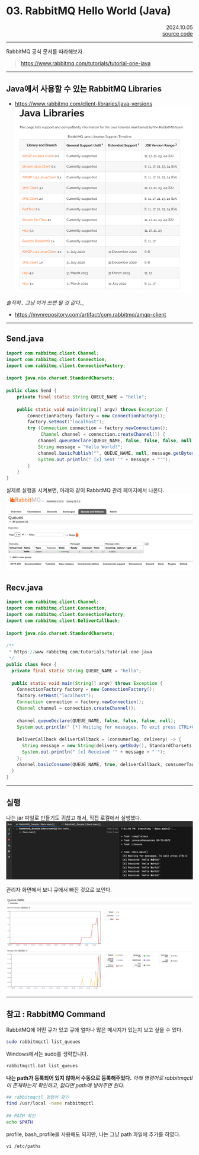 # 03. RabbitMQ Hello World (Java)
<div style="text-align:right">2024.10.05</div>
<div style="text-align:right">
  <a href="https://github.com/rojae/RabbitMQ_Sample/tree/master/src/main/java/kr/rojae/rabbitmq/sample">source code</a>
</div>

---

RabbitMQ 공식 문서를 따라해보자.
> https://www.rabbitmq.com/tutorials/tutorial-one-java

---

## Java에서 사용할 수 있는 RabbitMQ Libraries
- https://www.rabbitmq.com/client-libraries/java-versions
![Java Libraries Image](image.png)

_솔직히.. 그냥 이거 쓰면 될 것 같다.__
- https://mvnrepository.com/artifact/com.rabbitmq/amqp-client
---

## Send.java
```java
import com.rabbitmq.client.Channel;
import com.rabbitmq.client.Connection;
import com.rabbitmq.client.ConnectionFactory;

import java.nio.charset.StandardCharsets;

public class Send {
    private final static String QUEUE_NAME = "hello";

    public static void main(String[] argv) throws Exception {
        ConnectionFactory factory = new ConnectionFactory();
        factory.setHost("localhost");
        try (Connection connection = factory.newConnection();
             Channel channel = connection.createChannel()) {
            channel.queueDeclare(QUEUE_NAME, false, false, false, null);
            String message = "Hello World!";
            channel.basicPublish("", QUEUE_NAME, null, message.getBytes(StandardCharsets.UTF_8));
            System.out.println(" [x] Sent '" + message + "'");
        }
    }
}
```

실제로 실행을 시켜보면, 아래와 같이 RabbitMQ 관리 페이지에서 나온다.
![RabbitMQ Admin](image-1.png)

## Recv.java
```java
import com.rabbitmq.client.Channel;
import com.rabbitmq.client.Connection;
import com.rabbitmq.client.ConnectionFactory;
import com.rabbitmq.client.DeliverCallback;

import java.nio.charset.StandardCharsets;

/**
 * https://www.rabbitmq.com/tutorials/tutorial-one-java
 */
public class Recv {
  private final static String QUEUE_NAME = "hello";

  public static void main(String[] argv) throws Exception {
    ConnectionFactory factory = new ConnectionFactory();
    factory.setHost("localhost");
    Connection connection = factory.newConnection();
    Channel channel = connection.createChannel();

    channel.queueDeclare(QUEUE_NAME, false, false, false, null);
    System.out.println(" [*] Waiting for messages. To exit press CTRL+C");

    DeliverCallback deliverCallback = (consumerTag, delivery) -> {
      String message = new String(delivery.getBody(), StandardCharsets.UTF_8);
      System.out.println(" [x] Received '" + message + "'");
    };
    channel.basicConsume(QUEUE_NAME, true, deliverCallback, consumerTag -> { });
  }
}
```

----
## 실행
나는 jar 파일로 만들기도 귀찮고 해서, 직접 로컬에서 실행했다.
![intelliJ Screen](image-2.png)

관리자 화면에서 보니 큐에서 빠진 것으로 보인다.

![queue에서 빠진 모습](image-3.png)

----

## 참고 : RabbitMQ Command
RabbitMQ에 어떤 큐가 있고 큐에 얼마나 많은 메시지가 있는지 보고 싶을 수 있다.
```sh
sudo rabbitmqctl list_queues
```

Windows에서는 sudo를 생략합니다.
```sh
rabbitmqctl.bat list_queues
```

__나는 path가 등록되어 있지 않아서 수동으로 등록해주었다.__
_아래 명령어로 rabbitmqctl이 존재하는지 확인하고, 없다면 path에 넣어주면 된다._
```sh
## rabbitmqctl 명령어 확인
find /usr/local -name rabbitmqctl

## PATH 확인
echo $PATH
```

profile, bash_profile을 사용해도 되지만, 
나는 그냥 path 파일에 추가를 하였다.
```
vi /etc/paths
```